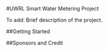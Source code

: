 #UWRL Smart Water Metering Project

To add: Brief description of the project.

##Getting Started



##Sponsors and Credit



